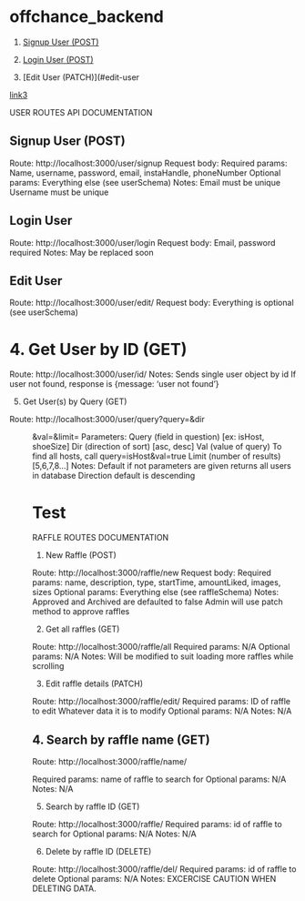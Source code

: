 # offchance_backend
1. [Signup User (POST)](#signup-user-(post))

2. [Login User (POST)](##login-user)

3. [Edit User (PATCH)](#edit-user


[link3](#test)


USER ROUTES API DOCUMENTATION

## Signup User (POST)

Route: http://localhost:3000/user/signup
Request body:
Required params:
Name, username, password, email, instaHandle, phoneNumber
Optional params:
Everything else (see userSchema)
Notes:
Email must be unique
Username must be unique

## Login User

Route: http://localhost:3000/user/login
Request body:
Email, password required
Notes:
May be replaced soon

## Edit User

Route: http://localhost:3000/user/edit/<id>
Request body:
Everything is optional (see userSchema)

# 4. Get User by ID (GET)

Route: http://localhost:3000/user/id/<id>
Notes:
Sends single user object by id
If user not found, response is {message: ‘user not found’}

5. Get User(s) by Query (GET)

Route: http://localhost:3000/user/query?query=<query>&dir<dir>&val=<val>&limit=<limit>
Parameters:
Query (field in question) [ex: isHost, shoeSize]
Dir (direction of sort) [asc, desc]
Val (value of query) 
To find all hosts, call query=isHost&val=true
Limit (number of results) [5,6,7,8…]
Notes:
Default if not parameters are given returns all users in database
Direction default is descending

# Test
RAFFLE ROUTES DOCUMENTATION

1. New Raffle (POST)

Route: http://localhost:3000/raffle/new
Request body:
Required params:
        name,
        description,
        type,
        startTime,
        amountLiked,
        images,
        sizes
Optional params:
        Everything else (see raffleSchema)
Notes:
        Approved and Archived are defaulted to false
        Admin will use patch method to approve raffles


2. Get all raffles (GET)

Route: http://localhost:3000/raffle/all
Required params: 
        N/A
Optional params:
        N/A
Notes:
        Will be modified to suit loading more raffles while scrolling


3. Edit raffle details (PATCH)

Route: http://localhost:3000/raffle/edit/<id>
Required params: 
        ID of raffle to edit
        Whatever data it is to modify
Optional params:
        N/A
Notes:
        N/A

## 4. Search by raffle name (GET)

Route: http://localhost:3000/raffle/name/<search>
Required params: 
        name of raffle to search for
Optional params:
        N/A
Notes:
        N/A

5. Search by raffle ID (GET)

Route: http://localhost:3000/raffle/<id>
Required params: 
        id of raffle to search for
Optional params:
        N/A
Notes:
        N/A

6. Delete by raffle ID (DELETE)

Route: http://localhost:3000/raffle/del/<id>
Required params: 
        id of raffle to delete
Optional params:
        N/A
Notes:
        EXCERCISE CAUTION WHEN DELETING DATA.